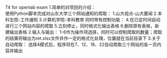 T4 for openlab exam
1.简单的对项目的介绍：  
使用Python脚本完成对山东大学三个网站通知的爬取：
1.山大视点-山大要闻
2.本科生院-工作通知
3.计算机学院-本科教育
同时带有控制功能：
4.在已定时间自动进行三个网站内容的爬取
5.立刻停止，同时格式化输出表格
6.删除原有表格，新建输出表格
2.输入与输出：
1-6作为操作项选择，同时可以控制爬取的数量；爬取的结果将输出为ret.xlsx文件并作一定的格式化处理，位置就在当前目录下
3.关于自动爬取：
选择4模式后，程序将在7、12、18、22自动爬取三个网站的各一页内容并输出
